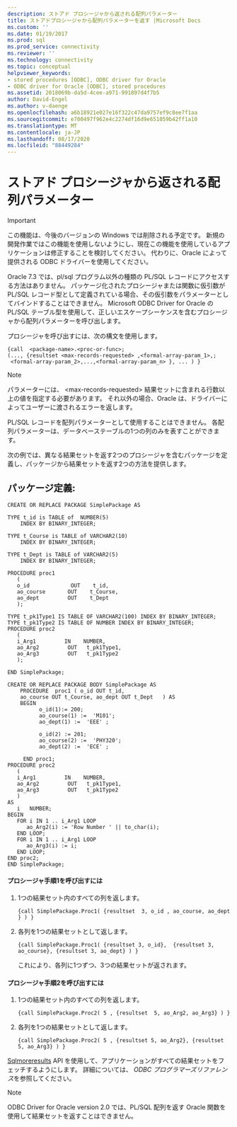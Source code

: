 ```yaml
---
description: ストアド プロシージャから返される配列パラメーター
title: ストアドプロシージャから配列パラメーターを返す |Microsoft Docs
ms.custom: ''
ms.date: 01/19/2017
ms.prod: sql
ms.prod_service: connectivity
ms.reviewer: ''
ms.technology: connectivity
ms.topic: conceptual
helpviewer_keywords:
- stored procedures [ODBC], ODBC driver for Oracle
- ODBC driver for Oracle [ODBC], stored procedures
ms.assetid: 2018069b-da5d-4cee-a971-991897d4f7b5
author: David-Engel
ms.author: v-daenge
ms.openlocfilehash: a6b18921e027e16f322c47da9757ef9c8ee7f1aa
ms.sourcegitcommit: e700497f962e4c2274df16d9e651059b42ff1a10
ms.translationtype: MT
ms.contentlocale: ja-JP
ms.lasthandoff: 08/17/2020
ms.locfileid: "88449284"
---
```

# <a name="returning-array-parameters-from-stored-procedures"></a>ストアド プロシージャから返される配列パラメーター
> [!IMPORTANT]  
>  この機能は、今後のバージョンの Windows では削除される予定です。 新規の開発作業ではこの機能を使用しないようにし、現在この機能を使用しているアプリケーションは修正することを検討してください。 代わりに、Oracle によって提供される ODBC ドライバーを使用してください。  
  
 Oracle 7.3 では、pl/sql プログラム以外の種類の PL/SQL レコードにアクセスする方法はありません。 パッケージ化されたプロシージャまたは関数に仮引数が PL/SQL レコード型として定義されている場合、その仮引数をパラメーターとしてバインドすることはできません。 Microsoft ODBC Driver for Oracle の PL/SQL テーブル型を使用して、正しいエスケープシーケンスを含むプロシージャから配列パラメーターを呼び出します。  
  
 プロシージャを呼び出すには、次の構文を使用します。  
  
```  
{call  <package-name>.<proc-or-func>;  
(..., {resultset <max-records-requested> ,<formal-array-param_1>,;  
 <formal-array-param_2>,...,<formal-array-param_n> }, ... ) }  
```  
  
> [!NOTE]  
>  パラメーターには、 \<max-records-requested> 結果セットに含まれる行数以上の値を指定する必要があります。 それ以外の場合、Oracle は、ドライバーによってユーザーに渡されるエラーを返します。  
>   
>  PL/SQL レコードを配列パラメーターとして使用することはできません。 各配列パラメーターは、データベーステーブルの1つの列のみを表すことができます。  
  
 次の例では、異なる結果セットを返す2つのプロシージャを含むパッケージを定義し、パッケージから結果セットを返す2つの方法を提供します。  
  
## <a name="package-definition"></a>パッケージ定義:  
  
```  
CREATE OR REPLACE PACKAGE SimplePackage AS  
  
TYPE t_id is TABLE of  NUMBER(5)  
    INDEX BY BINARY_INTEGER;  
  
TYPE t_Course is TABLE of VARCHAR2(10)  
    INDEX BY BINARY_INTEGER;  
  
TYPE t_Dept is TABLE of VARCHAR2(5)  
    INDEX BY BINARY_INTEGER;  
  
PROCEDURE proc1  
   (  
   o_id             OUT    t_id,  
   ao_course       OUT    t_Course,  
   ao_dept         OUT    t_Dept  
   );  
  
TYPE t_pk1Type1 IS TABLE OF VARCHAR2(100) INDEX BY BINARY_INTEGER;  
TYPE t_pk1Type2 IS TABLE OF NUMBER INDEX BY BINARY_INTEGER;  
PROCEDURE proc2  
   (  
   i_Arg1         IN    NUMBER,  
   ao_Arg2         OUT   t_pk1Type1,  
   ao_Arg3         OUT   t_pk1Type2  
   );  
  
END SimplePackage;  
  
CREATE OR REPLACE PACKAGE BODY SimplePackage AS  
    PROCEDURE  proc1 ( o_id OUT t_id,  
    ao_course OUT t_Course, ao_dept OUT t_Dept   ) AS  
    BEGIN  
          o_id(1):= 200;  
          ao_course(1) :=  'M101';  
          ao_dept(1) :=  'EEE' ;  
  
          o_id(2) := 201;  
          ao_course(2) :=  'PHY320';  
          ao_dept(2) :=  'ECE' ;  
  
     END proc1;  
PROCEDURE proc2  
   (  
   i_Arg1         IN    NUMBER,  
   ao_Arg2         OUT   t_pk1Type1,  
   ao_Arg3         OUT   t_pk1Type2  
   )  
AS  
   i   NUMBER;  
BEGIN  
   FOR i IN 1 .. i_Arg1 LOOP  
      ao_Arg2(i) := 'Row Number ' || to_char(i);  
   END LOOP;  
   FOR i IN 1 .. i_Arg1 LOOP  
      ao_Arg3(i) := i;  
   END LOOP;  
END proc2;  
END SimplePackage;  
```  
  
#### <a name="to-invoke-procedure-proc1"></a>プロシージャ手順1を呼び出すには  
  
1.  1つの結果セット内のすべての列を返します。  
  
    ```  
    {call SimplePackage.Proc1( {resultset  3, o_id , ao_course, ao_dept  } ) }  
    ```  
  
2.  各列を1つの結果セットとして返します。  
  
    ```  
    {call SimplePackage.Proc1( {resultset 3, o_id},  {resultset 3, ao_course}, {resultset 3, ao_dept} ) }  
    ```  
  
     これにより、各列に1つずつ、3つの結果セットが返されます。  
  
#### <a name="to-invoke-procedure-proc2"></a>プロシージャ手順2を呼び出すには  
  
1.  1つの結果セット内のすべての列を返します。  
  
    ```  
    {call SimplePackage.Proc2( 5 , {resultset  5, ao_Arg2, ao_Arg3} ) }  
    ```  
  
2.  各列を1つの結果セットとして返します。  
  
    ```  
    {call SimplePackage.Proc2( 5 , {resultset 5, ao_Arg2}, {resultset 5, ao_Arg3} ) }  
    ```  
  
 [Sqlmoreresults](../../odbc/microsoft/level-2-api-functions-odbc-driver-for-oracle.md) API を使用して、アプリケーションがすべての結果セットをフェッチするようにします。 詳細については、 *ODBC プログラマーズリファレンス*を参照してください。  
  
> [!NOTE]  
>  ODBC Driver for Oracle version 2.0 では、PL/SQL 配列を返す Oracle 関数を使用して結果セットを返すことはできません。
